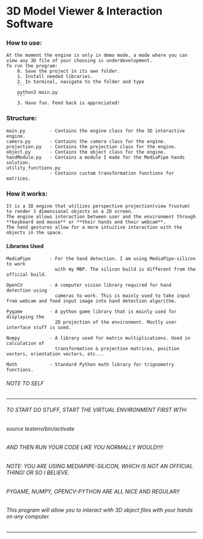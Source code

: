 # 3D Model Viewer & Interaction Software

### How to use:
    At the moment the engine is only in demo mode, a mode where you can view any 3D file of your choosing is underdevelopment.
    To run the program:
        0. Save the project in its own folder.
        1. Install needed libraries.
        2. In terminal, navigate to the folder and type 
        ``` 
        python3 main.py
        ```
        3. Have fun. Feed back is appreciated!

### Structure:
    main.py         - Contains the engine class for the 3D interactive engine.
    camera.py       - Contains the camera class for the engine.
    projection.py   - Contains the projection class for the engine.
    object.py       - Contains the object class for the engine.
    handModule.py   - Contains a module I made for the MediaPipe hands solution. 
    utility_functions.py
                    - Contains custom transformation functions for matrices.

### How it works:
    It is a 3D engine that utilizes perspective projection(view frustum) to render 3 dimensional objects on a 2D screen.
    The engine allows interaction between user and the environment through **keyboard and mouse** or **their hands and their webcam**. 
    The hand gestures allow for a more intuitive interaction with the objects in the space. 

#### Libraries Used
    MediaPipe       - For the hand detection. I am using MediaPipe-silicon to work 
                      with my MBP. The silicon build is different from the official build.
    
    OpenCV          - A computer vision library required for hand detection using
                      cameras to work. This is mainly used to take input from webcam and feed input image into hand detection algorithm.

    Pygame          - A python game library that is mainly used for displaying the 
                      2D projection of the environment. Mostly user interface stuff is used.
    
    Numpy           - A library used for matrix multiplications. Used in calculation of
                      transformation & projection matrices, position vectors, orientation vectors, etc...
    
    Math            - Standard Python math library for trignometry functions.


###### NOTE TO SELF
----

###### TO START DO STUFF, START THE VIRTUAL ENVIRONMENT FIRST WTH:
###### source testenv/bin/activate
###### AND THEN RUN YOUR CODE LIKE YOU NORMALLY WOULD!!!!

###### NOTE: YOU ARE USING MEDIAPIPE-SILICON, WHICH IS NOT AN OFFICIAL THING! OR SO I BELIEVE.
###### PYGAME, NUMPY, OPENCV-PYTHON ARE ALL NICE AND REGULAR!!
 
###### This program will allow you to interact with 3D object files with your hands on any computer.
----
